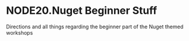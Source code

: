 # NODE20.Nuget Beginner Stuff

Directions and all things regarding the beginner part of the Nuget themed workshops
